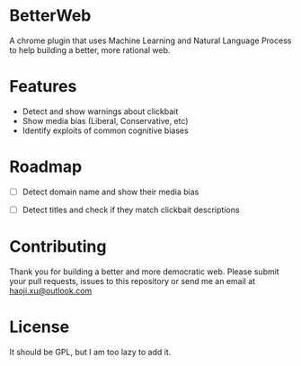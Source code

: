 # BetterWeb
A chrome plugin that uses Machine Learning and Natural Language Process to help building a better, more rational web.

# Features
- Detect and show warnings about clickbait
- Show media bias (Liberal, Conservative, etc)
- Identify exploits of common cognitive biases

# Roadmap
- [ ] Detect domain name and show their media bias

- [ ] Detect titles and check if they match clickbait descriptions

# Contributing
Thank you for building a better and more democratic web. Please submit your pull requests, issues to this repository or send me an email at haoji.xu@outlook.com

# License
It should be GPL, but I am too lazy to add it.
